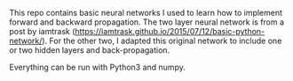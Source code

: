This repo contains basic neural networks I used to learn how to implement forward and backward propagation. The two layer neural network is from a post by iamtrask (https://iamtrask.github.io/2015/07/12/basic-python-network/). For the other two, I adapted this original network to include one or two hidden layers and back-propagation.

Everything can be run with Python3 and numpy. 
